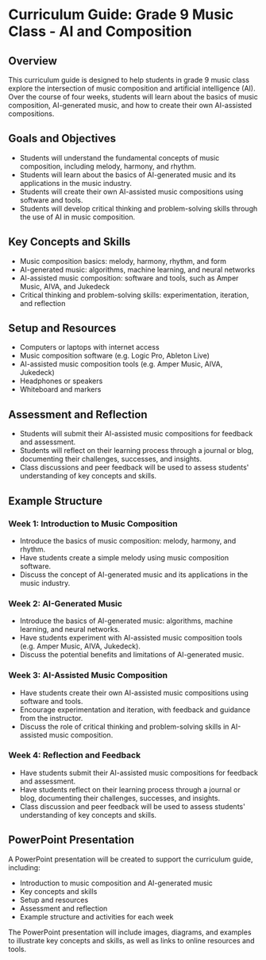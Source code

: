 # Curriculum Guide: Grade 9 Music Class - AI and Composition

## Overview

This curriculum guide is designed to help students in grade 9 music class explore the intersection of music composition and artificial intelligence (AI). Over the course of four weeks, students will learn about the basics of music composition, AI-generated music, and how to create their own AI-assisted compositions.

## Goals and Objectives

* Students will understand the fundamental concepts of music composition, including melody, harmony, and rhythm.
* Students will learn about the basics of AI-generated music and its applications in the music industry.
* Students will create their own AI-assisted music compositions using software and tools.
* Students will develop critical thinking and problem-solving skills through the use of AI in music composition.

## Key Concepts and Skills

* Music composition basics: melody, harmony, rhythm, and form
* AI-generated music: algorithms, machine learning, and neural networks
* AI-assisted music composition: software and tools, such as Amper Music, AIVA, and Jukedeck
* Critical thinking and problem-solving skills: experimentation, iteration, and reflection

## Setup and Resources

* Computers or laptops with internet access
* Music composition software (e.g. Logic Pro, Ableton Live)
* AI-assisted music composition tools (e.g. Amper Music, AIVA, Jukedeck)
* Headphones or speakers
* Whiteboard and markers

## Assessment and Reflection

* Students will submit their AI-assisted music compositions for feedback and assessment.
* Students will reflect on their learning process through a journal or blog, documenting their challenges, successes, and insights.
* Class discussions and peer feedback will be used to assess students' understanding of key concepts and skills.

## Example Structure

### Week 1: Introduction to Music Composition

* Introduce the basics of music composition: melody, harmony, and rhythm.
* Have students create a simple melody using music composition software.
* Discuss the concept of AI-generated music and its applications in the music industry.

### Week 2: AI-Generated Music

* Introduce the basics of AI-generated music: algorithms, machine learning, and neural networks.
* Have students experiment with AI-assisted music composition tools (e.g. Amper Music, AIVA, Jukedeck).
* Discuss the potential benefits and limitations of AI-generated music.

### Week 3: AI-Assisted Music Composition

* Have students create their own AI-assisted music compositions using software and tools.
* Encourage experimentation and iteration, with feedback and guidance from the instructor.
* Discuss the role of critical thinking and problem-solving skills in AI-assisted music composition.

### Week 4: Reflection and Feedback

* Have students submit their AI-assisted music compositions for feedback and assessment.
* Have students reflect on their learning process through a journal or blog, documenting their challenges, successes, and insights.
* Class discussion and peer feedback will be used to assess students' understanding of key concepts and skills.

## PowerPoint Presentation

A PowerPoint presentation will be created to support the curriculum guide, including:

* Introduction to music composition and AI-generated music
* Key concepts and skills
* Setup and resources
* Assessment and reflection
* Example structure and activities for each week

The PowerPoint presentation will include images, diagrams, and examples to illustrate key concepts and skills, as well as links to online resources and tools.